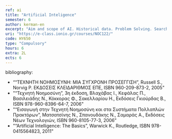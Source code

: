 ```yaml
---
ref: ai
title: "Artificial Inteligence"
semester: 6
author: kerman-en
excerpt: "Aim and scope of AI. Historical data. Problem Solving. Search. Blind and informed Search. Adversarial Search. Propositional Logic. Predicate Logic. Reasoning and Resolution. Knowledge Representation. Semantic Networks. Conceptual Graphs. Machine Learning, Instance-based Learning, Decision Trees, Stochastic Learning. The Weka Machine Learning Toolkit. Expert Systems. The CLIPS Production System Language. Applications of AI."
uri: "https://e-class.ionio.gr/courses/NOC122/"
code: ΗΥ650
type: "Compulsory"
hours: 6
extra: 2L
ects: 6
---
```



bibliography: 
  - ““ΤΕΧΝΗΤΗ ΝΟΗΜΟΣΥΝΗ: ΜΙΑ ΣΥΓΧΡΟΝΗ ΠΡΟΣΕΓΓΙΣΗ”, Russell S., Norvig P. ΕΚΔΟΣΕΙΣ ΚΛΕΙΔΑΡΙΘΜΟΣ ΕΠΕ, ISBN 960-209-873-2, 2005"
  - "“Τεχνητή Nοημοσύνη”, 3η έκδοση, Βλαχάβας Ι., Κεφάλας Π., Βασιλειάδης Ν., Κόκκορας Φ., Σακελλαρίου Η., Εκδόσεις Γκιούρδας Β., ISBN 978-960-8396-64-7, 2006"
  - "“Εισαγωγή στην Τεχνητή Νοημοσύνη και στα Συστήματα Πολλαπλών Πρακτόρων”, Ματσατσίνης N., Σπανουδάκης N., Σαμαράς A., Εκδόσεις Νέων Τεχνολογιών, ISBN 960-8105-77-3, 2006"
  - "“Artificial Intelligence: The Basics”, Warwick K., Routledge, ISBN 978-0415564823, 2011"
  

